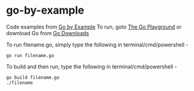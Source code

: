 # go-by-example

Code examples from [Go by Example](https://gobyexample.com/)
To run, goto [The Go Playground](https://play.golang.org/) or download Go from [Go Downloads](https://golang.org/dl/)

To run filename.go, simply type the following in terminal/cmd/powershell - 
```
go run filename.go
```
To build and then run, type the following in terminal/cmd/powershell - 
```
go build filename.go
./filename
```
